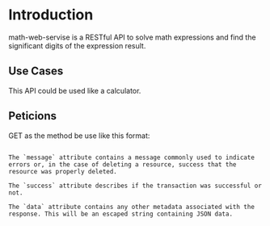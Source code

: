 # Introduction

math-web-servise is a RESTful API to solve math expressions and find the significant digits of the expression result.

## Use Cases

This API could be used like a calculator.

## Peticions

GET as the method be use like this format: 

```

The `message` attribute contains a message commonly used to indicate errors or, in the case of deleting a resource, success that the resource was properly deleted.

The `success` attribute describes if the transaction was successful or not.

The `data` attribute contains any other metadata associated with the response. This will be an escaped string containing JSON data.



